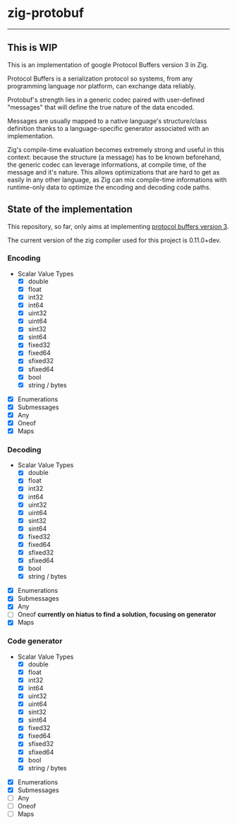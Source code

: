 # zig-protobuf

-------

## This is WIP

This is an implementation of google Protocol Buffers version 3 in Zig.

Protocol Buffers is a serialization protocol so systems, from any programming language nor platform, can exchange data reliably.

Protobuf's strength lies in a generic codec paired with user-defined "messages" that will define the true nature of the data encoded.

Messages are usually mapped to a native language's structure/class definition thanks to a language-specific generator associated with an implementation.

Zig's compile-time evaluation becomes extremely strong and useful in this context: because the structure (a message) has to be known beforehand, the generic codec can leverage informations, at compile time, of the message and it's nature. This allows optimizations that are hard to get as easily in any other language, as Zig can mix compile-time informations with runtime-only data to optimize the encoding and decoding code paths.

## State of the implementation

This repository, so far, only aims at implementing [protocol buffers version 3](https://developers.google.com/protocol-buffers/docs/proto3#simple).

The current version of the zig compiler used for this project is 0.11.0+dev.

### Encoding

- Scalar Value Types
    - [x] double
    - [x] float
    - [x] int32
    - [x] int64
    - [x] uint32
    - [x] uint64
    - [x] sint32
    - [x] sint64
    - [x] fixed32
    - [x] fixed64
    - [x] sfixed32
    - [x] sfixed64
    - [x] bool
    - [x] string / bytes
- [x] Enumerations
- [x] Submessages
- [x] Any
- [x] Oneof
- [x] Maps

### Decoding

- Scalar Value Types
    - [x] double
    - [x] float
    - [x] int32
    - [x] int64
    - [x] uint32
    - [x] uint64
    - [x] sint32
    - [x] sint64
    - [x] fixed32
    - [x] fixed64
    - [x] sfixed32
    - [x] sfixed64
    - [x] bool
    - [x] string / bytes
- [x] Enumerations
- [x] Submessages
- [x] Any
- [ ] Oneof **currently on hiatus to find a solution, focusing on generator**
- [x] Maps

### Code generator

- Scalar Value Types
    - [x] double
    - [x] float
    - [x] int32
    - [x] int64
    - [x] uint32
    - [x] uint64
    - [x] sint32
    - [x] sint64
    - [x] fixed32
    - [x] fixed64
    - [x] sfixed32
    - [x] sfixed64
    - [x] bool
    - [x] string / bytes
- [x] Enumerations
- [x] Submessages
- [ ] Any
- [ ] Oneof
- [ ] Maps

